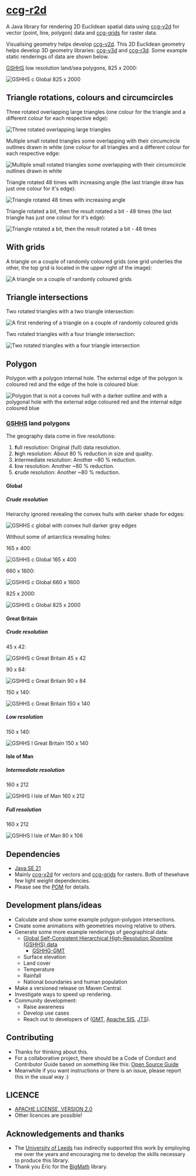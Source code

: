# [ccg-r2d](https://github.com/agdturner/ccg-r2d)
A Java library for rendering 2D Euclidean spatial data using [ccg-v2d](https://github.com/agdturner/ccg-v2d) for vector (point, line, polygon) data and [ccg-grids](https://github.com/agdturner/ccg-grids) for raster data.

Visualising geometry helps develop [ccg-v2d](https://github.com/agdturner/ccg-v2d).  This 2D Euclidean geometry helps develop 3D geometry libraries: [ccg-v3d](https://github.com/agdturner/ccg-v3d) and [ccg-r3d](https://github.com/agdturner/ccg-r3d). Some example static renderings of data are shown below.

[GSHHS](https://www.ngdc.noaa.gov/mgg/shorelines/data/gshhg/latest/) low resolution land/sea polygons, 825 x 2000:

<img alt="GSHHS c Global 825 x 2000" src="data/output/test/gshhs_c_g_nrows825_ncols2000.png" />

## Triangle rotations, colours and circumcircles

Three rotated overlapping large triangles (one colour for the triangle and a different colour for each respective edge):

<img alt="Three rotated overlapping large triangles" src="data/output/test/test1.png" />

Multiple small rotated triangles some overlapping with their circumcircle outlines drawn in white (one colour for all triangles and a different colour for each respective edge:

<img alt="Multiple small rotated triangles some overlapping with their circumcircle outlines drawn in white" src="data/output/test/test2.png" />

Triangle rotated 48 times with increasing angle (the last triangle draw has just one colour for it's edge):

<img alt="Triangle rotated 48 times with increasing angle" src="data/output/test/test3.png" />

Triangle rotated a bit, then the result rotated a bit - 48 times (the last triangle has just one colour for it's edge):

<img alt="Triangle rotated a bit, then the result rotated a bit - 48 times" src="data/output/test/test4.png" />

## With grids

A triangle on a couple of randomly coloured grids (one grid underlies the other, the top grid is located in the upper right of the image):

<img alt="A triangle on a couple of randomly coloured grids" src="data/output/test/test0_grid.png" />

## Triangle intersections

Two rotated triangles with a two triangle intersection:

<img alt="A first rendering of a triangle on a couple of randomly coloured grids" src="data/output/test/test6.png" />

Two rotated triangles with a four triangle intersection:

<img alt="Two rotated triangles with a four triangle intersection" src="data/output/test/test7.png" />

## Polygon

Polygon with a polygon internal hole. The external edge of the polygon is coloured red and the edge of the hole is coloured blue:

<img alt="Polygon that is not a convex hull with a darker outline and with a polygonal hole with the external edge coloured red and the internal edge coloured blue" src="data/output/test/test_polygons2_nrows150_ncols150.png" />

### [GSHHS](https://www.ngdc.noaa.gov/mgg/shorelines/data/gshhg/latest/) land polygons

The geography data come in five resolutions:
1. **f**ull resolution: Original (full) data resolution.
2. **h**igh resolution: About 80 % reduction in size and quality.
3. **i**ntermediate resolution: Another ~80 % reduction.
4. **l**ow resolution: Another ~80 % reduction.
5. **c**rude resolution: Another ~80 % reduction.

#### Global

##### Crude resolution

Heirarchy ignored revealing the convex hulls with darker shade for edges:

<img alt="GSHHS c global with convex hull darker gray edges" src="data/output/test/gshhs_c_g_ch.png" />

Without some of antarctica revealing holes:

165 x 400:

<img alt="GSHHS c Global 165 x 400" src="data/output/test/gshhs_c_g_nrows165_ncols400.png" />

660 x 1600:

<img alt="GSHHS c Global 660 x 1600" src="data/output/test/gshhs_c_g_nrows660_ncols1600.png" />

825 x 2000:

<img alt="GSHHS c Global 825 x 2000" src="data/output/test/gshhs_c_g_nrows825_ncols2000.png" />

#### Great Britain

##### Crude resolution

<!--
15 x 14:

<img alt="GSHHS c Great Britain 15 x 14" src="data/output/test/gshhs_c_gb_nrows15_ncols14.png" />

30 x 28:

<img alt="GSHHS c Great Britain 30 x 28" src="data/output/test/gshhs_c_gb_nrows30_ncols28.png" />
-->
45 x 42:

<img alt="GSHHS c Great Britain 45 x 42" src="data/output/test/gshhs_c_gb_nrows45_ncols42.png" />

<!--
60 x 56:

<img alt="GSHHS c Great Britain 60 x 56" src="data/output/test/gshhs_c_gb_nrows60_ncols56.png" />

75 x 70:

<img alt="GSHHS c Great Britain 75 x 70" src="data/output/test/gshhs_c_gb_nrows75_ncols70.png" />
-->
90 x 84:

<img alt="GSHHS c Great Britain 90 x 84" src="data/output/test/gshhs_c_gb_nrows90_ncols84.png" />

<!--
105 x 98:

<img alt="GSHHS c Great Britain 105 x 98" src="data/output/test/gshhs_c_gb_nrows105_ncols98.png" />

120 x 112:

<img alt="GSHHS c Great Britain 120 x 112" src="data/output/test/gshhs_c_gb_nrows120_ncols112.png" />

135 x 126:

<img alt="GSHHS c Great Britain 135 x 126" src="data/output/test/gshhs_c_gb_nrows135_ncols126.png" />
-->
150 x 140:

<img alt="GSHHS c Great Britain 150 x 140" src="data/output/test/gshhs_c_gb_nrows150_ncols140.png" />

##### Low resolution

150 x 140:

<img alt="GSHHS l Great Britain 150 x 140" src="data/output/test/gshhs_l_gb_nrows150_ncols140.png" />

#### Isle of Man

##### Intermediate resolution

<!--
40 x 53

<img alt="GSHHS l Isle of Man 40 x 53" src="data/output/test/gshhs_i_iom_nrows40_ncols53.png" />

80 x 106

<img alt="GSHHS l Isle of Man 80 x 106" src="data/output/test/gshhs_i_iom_nrows80_ncols106.png" />
-->
160 x 212

<img alt="GSHHS l Isle of Man 160 x 212" src="data/output/test/gshhs_i_iom_nrows160_ncols212.png" />

##### Full resolution

160 x 212

<img alt="GSHHS l Isle of Man 80 x 106" src="data/output/test/gshhs_f_iom_nrows160_ncols212.png" />

## Dependencies
- [Java SE 21](https://en.wikipedia.org/wiki/Java_version_history#Java_SE_21)
- Mainly [ccg-v2d](https://github.com/agdturner/ccg-v2d) for vectors and [ccg-grids](https://github.com/agdturner/ccg-grids) for rasters. Both of thesehave few light weight dependencies.
- Please see the [POM](https://github.com/agdturner/ccg-r2d/blob/master/pom.xml) for details.

## Development plans/ideas
- Calculate and show some example polygon-polygon intersections.
- Create some animations with geometries moving relative to others. 
- Generate some more example renderings of geographical data:
  - [Global Self-Consistent Hierarchical High-Resolution Shoreline (GSHHS) data](https://www.ngdc.noaa.gov/mgg/shorelines/data/gshhg/latest/)
    - [GSHHG-GMT](https://github.com/GenericMappingTools/gshhg-gmt)
  - Surface elevation
  - Land cover
  - Temperature
  - Rainfall
  - National boundaries and human population
- Make a versioned release on Maven Central.
- Investigate ways to speed up rendering.
- Community development:
  - Raise awareness
  - Develop use cases
  - Reach out to developers of ([GMT](https://github.com/GenericMappingTools/gmt), [Apache SIS](https://github.com/apache/sis), [JTS](https://github.com/locationtech/jts)).

## Contributing
- Thanks for thinking about this.
- For a collaborative project, there should be a Code of Conduct and Contributor Guide based on something like this: [Open Source Guide](https://opensource.guide/)
- Meanwhile if you want instructions or there is an issue, please report this in the usual way :)

## LICENCE
- [APACHE LICENSE, VERSION 2.0](https://www.apache.org/licenses/LICENSE-2.0)
- Other licences are possible!

## Acknowledgements and thanks
- The [University of Leeds](http://www.leeds.ac.uk) has indirectly supported this work by employing me over the years and encouraging me to develop the skills necessary to produce this library.
- Thank you Eric for the [BigMath](https://github.com/eobermuhlner/big-math) library.
